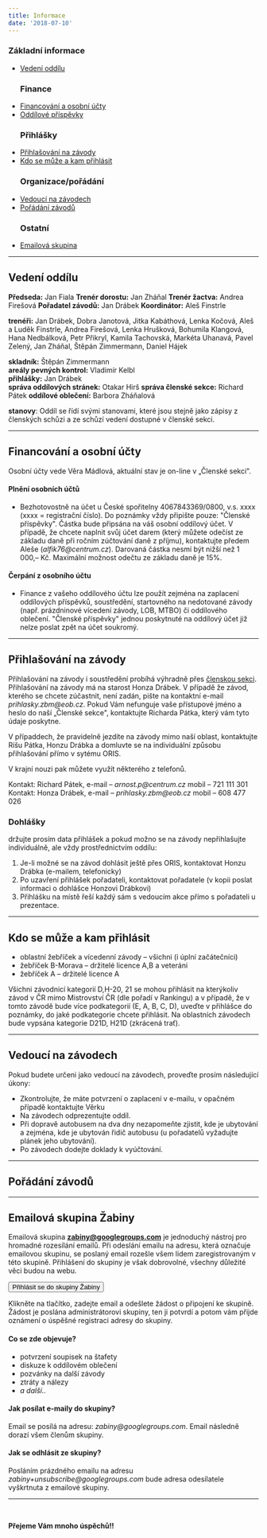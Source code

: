 ```yaml
---
title: Informace
date: '2018-07-10'
---
```


<div class="row">
<div class="col-sm-6 col-lg-3">
<h3>Základní informace</h3>
<ul>
 <li><a href="#vedeni">Vedení oddílu</a></li>

</ul>
</div>
<div class="col-sm-6 col-lg-3">
<ul>
<h3>Finance</h3>
 <li><a href="#finance">Financování a osobní účty</a></li>
 <li><a href="#prispevky">Oddílové příspěvky</a></li>
 <!--
 <li><a href="#vrcholovy">Vrcholový fond ZBM</a></li>
 <li><a href="#trenersky">Trenérský fond ZBM</a></li> -->
 </ul>
</div>
<div class="col-sm-6 col-lg-3">
<ul>
<h3>Přihlášky</h3>
 <li><a href="#zavody">Přihlašování na závody</a></li>
 <li><a href="#kdoakam">Kdo se může a kam přihlásit</a></li>
</ul>
</div>
<div class="col-sm-6 col-lg-3">
<ul>
<h3>Organizace/pořádání</h3>
 <li><a href="#vedouci">Vedoucí na závodech</a></li>
 <li><a href="#poradani">Pořádání závodů</a></li>
</ul>
</div>
<div class="col-sm-6 col-lg-3">
<ul>
<h3>Ostatní</h3>
 <li><a href="#zabiny">Emailová skupina</a></li>
 </ul>
</div>
</div>

---
## Vedení oddílu   <a class ="fix-topbar-offset" name="vedeni"></a>

**Předseda:** Jan Fiala
**Trenér dorostu:** Jan Zháňal
**Trenér žactva:** Andrea Firešová
**Pořadatel závodů:** Jan Drábek
**Koordinátor:** Aleš Finstrle



**trenéři:**	Jan Drábek, Dobra Janotová, Jitka Kabáthová, Lenka Kočová,  Aleš a Luděk Finstrle, Andrea Firešová, Lenka Hrušková, Bohumila Klangová, Hana Nedbálková, Petr Přikryl, Kamila Tachovská, Markéta Uhanavá, Pavel Zelený, Jan Zháňal, Štěpán Zimmermann, Daniel Hájek

**skladník:** Štěpán Zimmermann  
**areály pevných kontrol:** Vladimír Kelbl  
**přihlášky:** Jan Drábek   
**správa oddílových stránek:** Otakar Hirš 
**správa členské sekce:** Richard Pátek
**oddílové oblečení:** Barbora Zháňalová


**stanovy**: Oddíl se řídí svými stanovami, které jsou stejně jako zápisy z členských schůzi a ze schůzí vedení dostupné v členské sekci.

---
## Financování a osobní účty <a class ="fix-topbar-offset" name="finance"></a>

Osobní účty vede Věra Mádlová, aktuální stav je on-line v „Členské sekci".

#### Plnění osobních účtů
- Bezhotovostně na účet u České spořitelny 4067843369/0800, v.s. xxxx (xxxx = registrační číslo). Do poznámky vždy připište pouze: "Členské příspěvky". Částka bude připsána na váš osobní oddílový účet. V případě, že chcete naplnit svůj účet darem (který můžete odečíst ze základu daně při ročním zúčtování daně z příjmu), kontaktujte předem Aleše (_alfik76@centrum.cz_). Darovaná částka nesmí být nižší než 1 000,– Kč. Maximální možnost odečtu ze základu daně je 15%.

#### Čerpání z osobního účtu
- Finance z vašeho oddílového účtu lze použít zejména na zaplacení oddílových příspěvků, soustředění, startovného na nedotované závody (např. prázdninové vícedení závody, LOB, MTBO) či oddílového oblečení. "Členské příspěvky" jednou poskytnuté na oddílový účet již nelze poslat zpět na účet soukromý.

<!--
---
## Oddílové příspěvky 2019<a class ="fix-topbar-offset" name="prispevky"></a>

Oddílové příspěvky  je  potřeba zaplatit  nejpozději  do 15.  března  2020 na váš oddílový účet.  Vyučtování  předchozího  roku  vidíte online  v členské  sekci. Členové, kteří nevyrovnají dlužné částky z minulého období či nezaplatí oddílové příspěvky, nebudou přihlašováni na závody a posléze jim může být členství ukončeno!

Součástí všech příspěvků je i příspěvek do SK ve výši 300,– Kč a registrace ČSOS ve výši 100,– Kč.

| typ příspěvků | částka | závody hrazené oddílem |
| --- | --- | --- |
| Základní příspěvek = nikam nejezdím nebo málo | 600,– Kč | žádné |
| Žabičky (3 až 6 let) | 600,– Kč | JmL |
| Pulci (7 až 10 let) | 1 700,– Kč | JmL |
| Žáci (11 až 14 let) | 2 200,– Kč | ŽB, JmL |
| Dorost - licence B (15 až 18 let) | 2 200,– Kč | ŽB, JmL |
| Reprezentant ČR, licence A a E | 1 700,– Kč | ŽA, ŽB, JmL |
| Licence R | 2 200,– Kč | ŽA, ŽB, JmL |
| Ostatní = jezdím jen na Jihomoravskou ligu | 2 400,– Kč | JmL |
| Ostatní = jezdím Jihomoravskou ligu a ŽB-M | 2 900,– Kč | ŽB, JmL |
| Ostatní = jezdím všude | 3 500,– Kč | ŽA, ŽB, JmL |


- Oddíl  hradí  vklady,  dopravu,  ubytování  na uvedené závody (mimo individuální dopravy) v plné výši všem, kteří zaplatili oddílové příspěvky. Pokud se spí na postelích, může být vyžadována drobná spoluúčast.

- Členové,  kteří  mají  uhrazen  _základní  příspěvek_  ve  výši  600,–  Kč,  se  mohou  účastnit jakéhokoliv  typu  závodu  na  vlastní  náklady – musí však následně vyrovnat případnou dlužnou  částku  za  první  pololetí k 30.   červnu   a   za   druhé pololetí k 30. listopadu.   Pokud   nebudou   dlužné   částky vyrovnány, nebudou  v dalším období přihlašováni na závody! 

- Prázdninové závody, závody LOB a MTBO si financuje každý člen v plné výši. Při  účasti  na  závodech,  které  nejsou  součástí  zaplacených  oddílových  příspěvků,  se  na osobním účtu po absolvovaném závodu objeví náklady s tímto závodem spojené (vklady, ubytování, doprava, ...). Tyto náklady si pak účastník hradí sám v plné výši.

- Sourozenci (Žabičky, Pulci, Žáci) – druhý a další sourozenec sleva 50% z členských příspěvků. Členové oddílu, kteří nebydlí v Brně nebo jeho blízkém okolí nebo v Brně nestudují, mají slevu 600, – Kč (platí pro závodníky ŽA, ŽB)

- Pokud se člen neodhlásí do data uzavření přihlášek ze závodu, kde je účast dodovaná oddílem, a nemůže na  něj  jet,  je  povinen  uhradit  část vzniklých nákladů:  Jml  = 100,–  Kč,  ŽB  =  200,–  Kč,  ŽA MČR  = 250,–  Kč.  Příslušná  částka  mu  bude  odečtena  z osobního  účtu. 

- Soustředění  se  řídí  pokyny  vydanými  ke  každému  soustředění  a  oddíl  na  ně  přispívá částkou  v rozmezí  10  až  50%,  podle  účelu  a  typu  soustředění.  V případě  neúčasti  na soustředění  a  neodhlášení  se  do  data  uzavření  přihlášek  je  člen  povinen  uhradit  část nákladů, které oddíl musel vynaložit. Maximální  částka  je  70%  z ceny celého soustředění

-->
<!--
---


## Vrcholový fond ZBM <a class ="fix-topbar-offset" name="vrcholovy"></a>

Tento fond je určen pro podporu talentů a úspěšných závodníků našeho oddílu.  
- Při prvním získání licence E, A odbrží závodník od oddílu nový dres.

#### Podpora členů reprezentačních výběrů v orientačním běhu:
Dospělí

| RD E | RD A | RD B | U23 |
| --- | --- | --- | --- |
| 4 000,– Kč | 3 000,– Kč | 2 000,– Kč | 1 000,– Kč |

Junioři

| JRD A | JRD B | Sledovaní |
| --- | --- | --- | --- |
| 3 000,– Kč |2 000,– Kč | 1 000,– Kč |

Všechny reprezentace (všechny týmy) – dres OB (při objednání nové klubové sady)

#### Podpora členů podle jejich výsledků v roce 2018: 
| Výsledky 2018 |Částka |
| --- | ---|
| MS, WG, ME (individuální) – do 6. místa <br> MS, WG, ME (štafety) – do 3. místa | 15 000,– Kč |
| MS, WG, ME (individuální) – 7. až 15. místo <br> MS, WG, ME (štafety) – 4. až 6. místo | 10 000,– Kč |
| AMS, JMS (individuální) – do 8. místa <br> AMS, JMS (štafety) – do 3. místa <br> SP (individuální) – 5 x bodování <br> M ČR (D21, H21) sprint, krátká, klasika – 1. místo | 5 000,– Kč |
| SP (individuální) – 3 x bodování  <br> MS, WG, ME – nominace <br> M ČR (D21, H21) sprint, krátká, klasika – 2. a 3.místo <br> M ČR (junioři) sprint, krátká, klasika – 1. místo | 3 000,– Kč |
| AMS, JMS – nominace <br> M ČR (HD21) štafety, družstva, NOB – 1. až 3. místo | 2 000,– Kč | 
| SP (individuální) – 1 x bodování <br> M ČR (D21, H21) sprint, krátká, klasika – 4. až 6.místo <br> M ČR (junioři) sprint, krátká, klasika – 2. a 3. místo <br> M ČR (junioři) NOB – 1. až 3. místo | 1 000,– Kč |
| M ČR (D21, H21) sprint, krátká, klasika – 7. až 10.místo <br> M ČR (HD21) štafety, družstva, NOB – 4. a 6. místo | 500,– Kč |

Počítají se vždy 3 nejlepší výsledky v hodnoceném roce, jejichž sečtením vznikne výsledná částka.  Tato  podpora  je  určena  pro  závodníky  kategorie  HD20  a  HD21,  kteří  nemají podporu v rámci TSM


#### Odměna za umístění na vrcholových závodech v orientačním běhu:
| Odměny | M ČR | EYOC | JWOC | WOC |
| --- | --- | --- | --- | --- |
| **Jednotlivci** |   |   |   |   |
| 1. místo | 1 000,– Kč | 7 000,– Kč | 10 000,– Kč | 20 000,– Kč |
| 2. a 3. místo | 500,– Kč | 4 000,– Kč | 7 000,– Kč | 10 000,– Kč |
| 4. až 6. místo | – | 2 000,– Kč | 4 000,– Kč | 7 000,– Kč |
| 7. až 10. místo | – | – | 2 000,– Kč | 4 000,– Kč |
| 11. až 16. místo | – | – | – | 2 000,– Kč |
| **Štafety** |   |   |   |   |
| 1. místo | 500,– Kč | 2 000,– Kč | 4 000,– Kč | 8 000,– Kč |
| 2. a 3. místo | 250,– Kč | 1 000,– Kč | 2 000,– Kč | 4 000,– Kč |
| 4. až 6. místo | – | – | 1 000,– Kč | 2 000,– Kč |

Finanční prostředky lze čerpat na: sportovní soustředění, materiální vybavení pro orientační běh, vklady na zahraniční závody v OB. Peníze lze čerpat od okamžiku nabytí v příslušném a následujícím kalendářním roce.
-->


---
## Přihlašování na závody <a class ="fix-topbar-offset" name="zavody"></a>
Přihlašování na závody i soustředění probíhá výhradně přes [členskou sekci](https://members.eob.cz/zbm/). Přihlašování na závody má na starost Honza Drábek. V případě že závod, kterého se chcete zúčastnit, není zadán, pište na kontaktní e-mail _prihlasky.zbm@eob.cz_. Pokud Vám nefunguje vaše přístupové jméno a heslo do naší „Členské sekce", kontaktujte Richarda Pátka, který vám tyto údaje poskytne.

V případdech, že pravidelně jezdíte na závody mimo naší oblast, kontaktujte Ríšu Pátka, Honzu Drábka a domluvte se na individuální způsobu přihlašování přímo v sytému ORIS.

V krajní nouzi pak můžete využít některého z telefonů.

Kontakt: Richard Pátek, e-mail – _arnost.p@centrum.cz_   mobil – 721 111 301
Kontakt: Honza Drábek, e-mail – _prihlasky.zbm@eob.cz_  mobil – 608 477 026 

### Dohlášky 
držujte prosím data přihlášek a pokud možno se na závody nepřihlašujte individuálně, ale vždy prostřednictvím oddílu:

1. Je-li možné se na závod dohlásit ještě přes ORIS, kontaktovat Honzu Drábka (e-mailem, telefonicky)
2. Po uzavření přihlášek pořadateli, kontaktovat pořadatele (v kopii poslat informaci o dohlášce Honzovi Drábkovi)
3. Přihlášku na místě řeší každý sám s vedoucím akce přímo s pořadateli u prezentace. 


---
## Kdo se může a kam přihlásit <a class ="fix-topbar-offset" name="kdoakam"></a>

- oblastní žebříček a vícedenní závody – všichni (i úplní začátečníci)
- žebříček B-Morava – držitelé licence A,B a veteráni
- žebříček A – držitelé licence A

Všichni závodnicí kategorií D,H-20, 21 se mohou přihlásit na kterýkoliv závod v ČR mimo Mistrovství ČR (dle pořadí v Rankingu) a v případě, že v tomto závodě bude více podkategorií (E, A, B, C, D), uveďte v přihlášce do poznámky, do jaké podkategorie chcete přihlásit. Na oblastních závodech bude vypsána kategorie D21D, H21D (zkrácená trať).

---
## Vedoucí na závodech <a class ="fix-topbar-offset" name="vedouci"></a>
Pokud budete určeni jako vedoucí na závodech, proveďte prosím následující úkony:  
- Zkontrolujte, že máte potvrzení o zaplacení v e-mailu, v opačném případě kontaktujte Věrku
- Na závodech odprezentujte oddíl. 
- Při dopravě autobusem na dva dny nezapomeňte zjistit, kde je ubytování a zejména, kde je ubytován řidič autobusu (u pořadatelů vyžadujte plánek jeho ubytování).
- Po závodech dodejte doklady k vyúčtování.


---
## Pořádání závodů <a class ="fix-topbar-offset" name="poradani"></a>
<!--

V letošním roce pořádáme 3 závody Jihomoravské ligy a Finále ligy škol v orientačním běhu. Prosím tedy všechny členy oddílu, aby počítali s následujícími termíny:   
27. dubna 2019 – 3. Jihomoravská liga – Mikulov – sprint – ředitel: Libor Zřídkaveselý  
8. května 2019 – 4. Jihomoravská liga – Kanice – krátká trať – ředitel: Jan Zháňal  
5.  června  2019  –  Finále  ligy  škol  v orientačním  běhu  –  Lesná  –  sprint  –  ředitel:  Libor Zřídkaveselý   
5. června 2019 – M Jihomoravského kraje ve sprintových štafetách – Lesná – sprint – ředitel: Libor Zřídkaveselý   
12. října 2019 – 11. Jihomoravská liga – Komín – krátká trať – ředitel: Luděk Finstrle   


#### Odměna za pořádání:

- Při  pořádání oblastních, krajských a celostátních závodů bude každému, kdo se aktivně zúčastní pořádníní připsáno na oddílový účet 200,– Kč za každý pořádací den. 
-->

---
## Emailová skupina Žabiny <a class ="fix-topbar-offset" name="zabiny"></a>
Emailová skupina **zabiny@googlegroups.com** je jednoduchý nástroj pro hromadné rozesílání emailů. Při odeslání emailu na adresu, která označuje emailovou skupinu, se poslaný email rozešle všem lidem zaregistrovaným v této skupině. Přihlášení do skupiny je však dobrovolné, všechny důležité věci budou na webu.  

<form action="https://groups.google.com/forum/#!forum/zabiny/join" target="_blank">
<button onclick="https://groups.google.com/forum/#!forum/zabiny/join">Přihlásit se do skupiny Žabiny</button>
</form>
Klikněte na tlačítko, zadejte email a odešlete žádost o připojení ke skupině. Žádost je poslána administrátorovi skupiny, ten ji potvrdí a potom vám přijde oznámení o úspěšné registraci adresy do skupiny. 

#### Co se zde objevuje?
- potvrzení soupisek na štafety
- diskuze k oddílovém oblečení
- pozvánky na další závody
- ztráty a nálezy
- _a další.._

 
#### Jak posílat e-maily do skupiny?
Email se posílá na adresu: _zabiny@googlegroups.com_. Email následně dorazí všem členům skupiny. 
#### Jak se odhlásit ze skupiny?
Posláním prázdného emailu na adresu _zabiny+unsubscribe@googlegroups.com_ bude adresa odesílatele vyškrtnuta z emailové skupiny.

---


<br>

**Přejeme Vám mnoho úspěchů!!**


